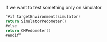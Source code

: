 If we want to test something only on simulator
```Swift
“#if targetEnvironment(simulator)
return SimulatorPedometer()
#else
return CMPedometer()
#endif”

```
